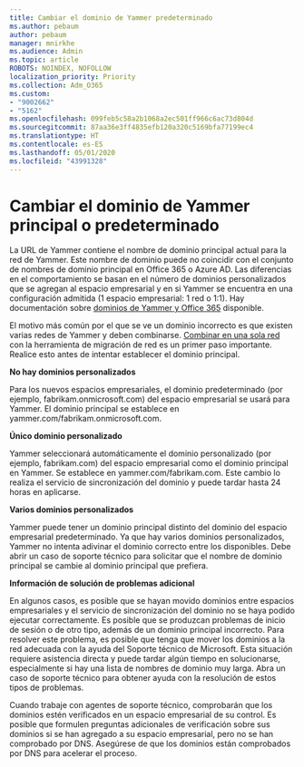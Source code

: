 ```yaml
---
title: Cambiar el dominio de Yammer predeterminado
ms.author: pebaum
author: pebaum
manager: mnirkhe
ms.audience: Admin
ms.topic: article
ROBOTS: NOINDEX, NOFOLLOW
localization_priority: Priority
ms.collection: Adm_O365
ms.custom:
- "9002662"
- "5162"
ms.openlocfilehash: 099feb5c58a2b1068a2ec501ff966c6ac73d804d
ms.sourcegitcommit: 87aa36e3ff4835efb120a320c5169bfa77199ec4
ms.translationtype: HT
ms.contentlocale: es-ES
ms.lasthandoff: 05/01/2020
ms.locfileid: "43991328"
---
```

# <a name="changing-the-defaultprimary-yammer-domain"></a>Cambiar el dominio de Yammer principal o predeterminado

La URL de Yammer contiene el nombre de dominio principal actual para la red de Yammer. Este nombre de dominio puede no coincidir con el conjunto de nombres de dominio principal en Office 365 o Azure AD. Las diferencias en el comportamiento se basan en el número de dominios personalizados que se agregan al espacio empresarial y en si Yammer se encuentra en una configuración admitida (1 espacio empresarial: 1 red o 1:1). Hay documentación sobre [dominios de Yammer y Office 365](https://docs.microsoft.com/yammer/configure-your-yammer-network/manage-yammer-domains) disponible.

El motivo más común por el que se ve un dominio incorrecto es que existen varias redes de Yammer y deben combinarse. [Combinar en una sola red](https://docs.microsoft.com/yammer/configure-your-yammer-network/consolidate-multiple-yammer-networks) con la herramienta de migración de red es un primer paso importante. Realice esto antes de intentar establecer el dominio principal.

**No hay dominios personalizados**

Para los nuevos espacios empresariales, el dominio predeterminado (por ejemplo, fabrikam.onmicrosoft.com) del espacio empresarial se usará para Yammer. El dominio principal se establece en yammer.com/fabrikam.onmicrosoft.com.

**Único dominio personalizado**

Yammer seleccionará automáticamente el dominio personalizado (por ejemplo, fabrikam.com) del espacio empresarial como el dominio principal en Yammer. Se establece en yammer.com/fabrikam.com. Este cambio lo realiza el servicio de sincronización del dominio y puede tardar hasta 24 horas en aplicarse.

**Varios dominios personalizados**

Yammer puede tener un dominio principal distinto del dominio del espacio empresarial predeterminado. Ya que hay varios dominios personalizados, Yammer no intenta adivinar el dominio correcto entre los disponibles. Debe abrir un caso de soporte técnico para solicitar que el nombre de dominio principal se cambie al dominio principal que prefiera.

**Información de solución de problemas adicional**

En algunos casos, es posible que se hayan movido dominios entre espacios empresariales y el servicio de sincronización del dominio no se haya podido ejecutar correctamente. Es posible que se produzcan problemas de inicio de sesión o de otro tipo, además de un dominio principal incorrecto. Para resolver este problema, es posible que tenga que mover los dominios a la red adecuada con la ayuda del Soporte técnico de Microsoft. Esta situación requiere asistencia directa y puede tardar algún tiempo en solucionarse, especialmente si hay una lista de nombres de dominio muy larga. Abra un caso de soporte técnico para obtener ayuda con la resolución de estos tipos de problemas.

Cuando trabaje con agentes de soporte técnico, comprobarán que los dominios estén verificados en un espacio empresarial de su control. Es posible que formulen preguntas adicionales de verificación sobre sus dominios si se han agregado a su espacio empresarial, pero no se han comprobado por DNS. Asegúrese de que los dominios están comprobados por DNS para acelerar el proceso.
